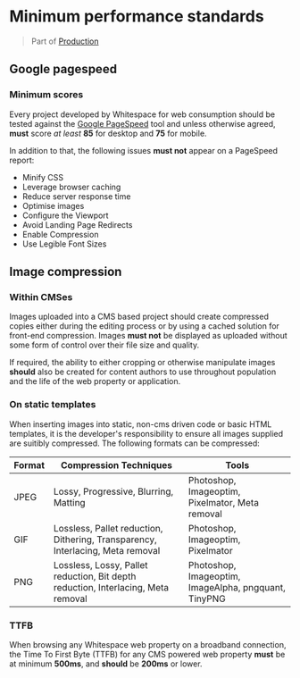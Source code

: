 # Minimum performance standards
> Part of [Production](/Production/Index.md)

## Google pagespeed

### Minimum scores
Every project developed by Whitespace for web consumption should be tested against the [Google PageSpeed](https://developers.google.com/speed/pagespeed/insights/) tool and unless otherwise agreed, **must** score _at least_ **85** for desktop and **75** for mobile.

In addition to that, the following issues **must not** appear on a PageSpeed report:

 - Minify CSS
 - Leverage browser caching
 - Reduce server response time
 - Optimise images
 - Configure the Viewport
 - Avoid Landing Page Redirects
 - Enable Compression
 - Use Legible Font Sizes

## Image compression

### Within CMSes
Images uploaded into a CMS based project should create compressed copies either during the editing process or by using a cached solution for front-end compression. Images **must not** be displayed as uploaded without some form of control over their file size and quality.

If required, the ability to either cropping or otherwise manipulate images **should** also be created for content authors to use throughout population and the life of the web property or application.

### On static templates
When inserting images into static, non-cms driven code or basic HTML templates, it is the developer's responsibility to ensure all images supplied are suitibly compressed. The following formats can be compressed:

| Format | Compression Techniques | Tools |
| ---    | ---                    | ---   |
| JPEG   | Lossy, Progressive, Blurring, Matting | Photoshop, Imageoptim, Pixelmator, Meta removal |
| GIF    | Lossless, Pallet reduction, Dithering, Transparency, Interlacing, Meta removal | Photoshop, Imageoptim, Pixelmator |
| PNG    | Lossless, Lossy, Pallet reduction, Bit depth reduction, Interlacing, Meta removal | Photoshop, Imageoptim, ImageAlpha, pngquant, TinyPNG |

### TTFB
When browsing any Whitespace web property on a broadband connection, the Time To First Byte (TTFB) for any CMS powered web property **must** be at minimum **500ms**, and **should** be **200ms** or lower.
